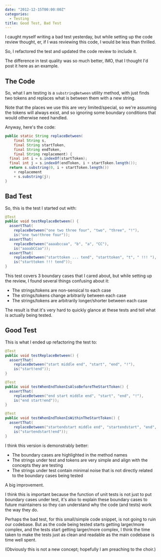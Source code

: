 ```yaml
---
date: "2012-12-15T00:00:00Z"
categories:
  - Testing
title: Good Test, Bad Test
---
```



I caught myself writing a bad test yesterday, but while setting up the code review thought, er, if I was reviewing this code, I would be less than thrilled.

So, I refactored the test and updated the code review to include it.

The difference in test quality was so much better, IMO, that I thought I'd post it here as an example.

The Code
--------

So, what I am testing is a `substringBetween` utility method, with just finds two tokens and replaces what is between them with a new string.

Note that the places we use this are very limited/special, so we're assuming the tokens will always exist, and so ignoring some boundary conditions that would otherwise need handled.

Anyway, here's the code:


```java
public static String replaceBetween(
    final String s,
    final String startToken,
    final String endToken,
    final String replacement) {
  final int i = s.indexOf(startToken);
  final int j = s.indexOf(endToken, i + startToken.length());
  return s.substring(0, i + startToken.length())
    + replacement
    + s.substring(j);
}
```

Bad Test
--------

So, this is the test I started out with:

```java
@Test
public void testReplaceBetween() {
  assertThat(
    replaceBetween("one two three four", "two", "three", "!"),
    is("one two!three four"));
  assertThat(
    replaceBetween("aaaabccaa", "b", "a", "CC"),
    is("aaaabCCaa"));
  assertThat(
    replaceBetween("starttoken ... tend", "starttoken", "t", " !!! "),
    is("starttoken !!! tend"));
}
```

This test covers 3 boundary cases that I cared about, but while setting up the review, I found several things confusing about it:

* The strings/tokens are non-sensical to each case
* The strings/tokens change arbitrarily between each case
* The strings/tokens are arbitrarily longer/shorter between each case

The result is that it's very hard to quickly glance at these tests and tell what is actually being tested.

Good Test
---------

This is what I ended up refactoring the test to:

```java
@Test
public void testReplaceBetween() {
  assertThat(
    replaceBetween("start middle end", "start", "end", "!"),
    is("start!end"));
}

@Test
public void testWhenEndTokenIsAlsoBeforeTheStartToken() {
  assertThat(
    replaceBetween("end start middle end", "start", "end", "!"),
    is("end start!end"));
}

@Test
public void testWhenEndTokenIsWithinTheStartToken() {
  assertThat(
    replaceBetween("startendstart middle end", "startendstart", "end", "!"),
    is("startendstart!end"));
}
```

I think this version is demonstrably better:

* The boundary cases are highlighted in the method names
* The strings under test and tokens are very simple and align with the concepts they are testing
* The strings under test contain minimal noise that is not directly related to the boundary cases being tested

A big improvement.

I think this is important because the function of unit tests is not just to put boundary cases under test, it's also to explain these boundary cases to future maintainers so they can understand why the code (and tests) work the way they do.

Perhaps the bad test, for this small/simple code snippet, is not going to ruin our codebase. But as the code being tested starts getting larger/more complex, and the tests start getting larger/more complex, I think the time taken to make the tests just as clean and readable as the main codebase is time well spent.

(Obviously this is not a new concept; hopefully I am preaching to the choir.)




